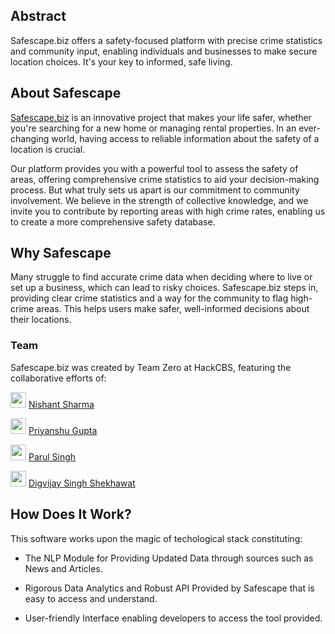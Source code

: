 ## Abstract
Safescape.biz offers a safety-focused platform with precise crime statistics and community input, enabling individuals and businesses to make secure location choices. It's your key to informed, safe living.


## About Safescape

[Safescape.biz](https://www.safescape.biz) is an innovative project that makes your life safer, whether you're searching for a new home or managing rental properties. In an ever-changing world, having access to reliable information about the safety of a location is crucial.

Our platform provides you with a powerful tool to assess the safety of areas, offering comprehensive crime statistics to aid your decision-making process. But what truly sets us apart is our commitment to community involvement. We believe in the strength of collective knowledge, and we invite you to contribute by reporting areas with high crime rates, enabling us to create a more comprehensive safety database.

## Why Safescape

Many struggle to find accurate crime data when deciding where to live or set up a business, which can lead to risky choices. Safescape.biz steps in, providing clear crime statistics and a way for the community to flag high-crime areas. This helps users make safer, well-informed decisions about their locations.

### Team

Safescape.biz was created by Team Zero at HackCBS, featuring the collaborative efforts of:

<img src="https://camo.githubusercontent.com/7aef9ce4e3957e1650678f70f36eaea3da867ddbc4b26ccff209cfe2dbf14d51/68747470733a2f2f6f63746f6465782e6769746875622e636f6d2f696d616765732f6f726967696e616c2e706e67" alt="" style="height: 25px; width: auto;" /> [Nishant Sharma](https://www.github.com/nishant-ai)

<img src="https://camo.githubusercontent.com/7aef9ce4e3957e1650678f70f36eaea3da867ddbc4b26ccff209cfe2dbf14d51/68747470733a2f2f6f63746f6465782e6769746875622e636f6d2f696d616765732f6f726967696e616c2e706e67" alt="" style="height: 25px; width: auto;" /> [Priyanshu Gupta](https://www.github.com/nishant-ai)

<img src="https://camo.githubusercontent.com/7aef9ce4e3957e1650678f70f36eaea3da867ddbc4b26ccff209cfe2dbf14d51/68747470733a2f2f6f63746f6465782e6769746875622e636f6d2f696d616765732f6f726967696e616c2e706e67" alt="" style="height: 25px; width: auto;" /> [Parul Singh](https://www.github.com/CodeWithParul)

<img src="https://camo.githubusercontent.com/7aef9ce4e3957e1650678f70f36eaea3da867ddbc4b26ccff209cfe2dbf14d51/68747470733a2f2f6f63746f6465782e6769746875622e636f6d2f696d616765732f6f726967696e616c2e706e67" alt="" style="height: 25px; width: auto;" /> [Digvijay Singh Shekhawat](https://www.github.com/DIGVI962)


## How Does It Work?

This software works upon the magic of techological stack constituting:

- The NLP Module for Providing Updated Data through sources such as News and Articles.

- Rigorous Data Analytics and Robust API Provided by Safescape that is easy to access and understand.

- User-friendly Interface enabling developers to access the tool provided.
